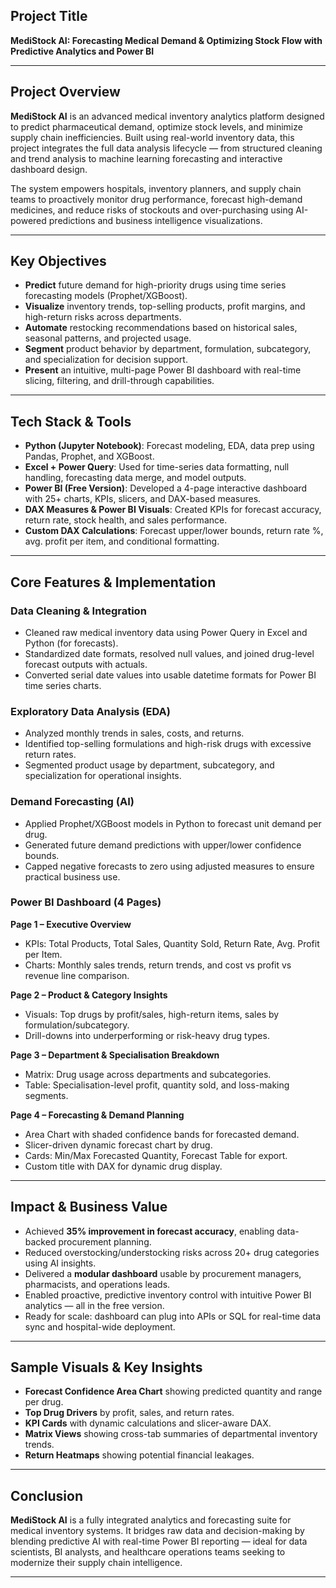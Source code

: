 
## **Project Title**

**MediStock AI: Forecasting Medical Demand & Optimizing Stock Flow with Predictive Analytics and Power BI**

---

## **Project Overview**

**MediStock AI** is an advanced medical inventory analytics platform designed to predict pharmaceutical demand, optimize stock levels, and minimize supply chain inefficiencies. Built using real-world inventory data, this project integrates the full data analysis lifecycle — from structured cleaning and trend analysis to machine learning forecasting and interactive dashboard design.

The system empowers hospitals, inventory planners, and supply chain teams to proactively monitor drug performance, forecast high-demand medicines, and reduce risks of stockouts and over-purchasing using AI-powered predictions and business intelligence visualizations.

---

## **Key Objectives**

* **Predict** future demand for high-priority drugs using time series forecasting models (Prophet/XGBoost).
* **Visualize** inventory trends, top-selling products, profit margins, and high-return risks across departments.
* **Automate** restocking recommendations based on historical sales, seasonal patterns, and projected usage.
* **Segment** product behavior by department, formulation, subcategory, and specialization for decision support.
* **Present** an intuitive, multi-page Power BI dashboard with real-time slicing, filtering, and drill-through capabilities.

---

## **Tech Stack & Tools**

* **Python (Jupyter Notebook)**: Forecast modeling, EDA, data prep using Pandas, Prophet, and XGBoost.
* **Excel + Power Query**: Used for time-series data formatting, null handling, forecasting data merge, and model outputs.
* **Power BI (Free Version)**: Developed a 4-page interactive dashboard with 25+ charts, KPIs, slicers, and DAX-based measures.
* **DAX Measures & Power BI Visuals**: Created KPIs for forecast accuracy, return rate, stock health, and sales performance.
* **Custom DAX Calculations**: Forecast upper/lower bounds, return rate %, avg. profit per item, and conditional formatting.

---

## **Core Features & Implementation**

### Data Cleaning & Integration

* Cleaned raw medical inventory data using Power Query in Excel and Python (for forecasts).
* Standardized date formats, resolved null values, and joined drug-level forecast outputs with actuals.
* Converted serial date values into usable datetime formats for Power BI time series charts.

### Exploratory Data Analysis (EDA)

* Analyzed monthly trends in sales, costs, and returns.
* Identified top-selling formulations and high-risk drugs with excessive return rates.
* Segmented product usage by department, subcategory, and specialization for operational insights.

###  Demand Forecasting (AI)

* Applied Prophet/XGBoost models in Python to forecast unit demand per drug.
* Generated future demand predictions with upper/lower confidence bounds.
* Capped negative forecasts to zero using adjusted measures to ensure practical business use.

### Power BI Dashboard (4 Pages)

**Page 1 – Executive Overview**

* KPIs: Total Products, Total Sales, Quantity Sold, Return Rate, Avg. Profit per Item.
* Charts: Monthly sales trends, return trends, and cost vs profit vs revenue line comparison.

**Page 2 – Product & Category Insights**

* Visuals: Top drugs by profit/sales, high-return items, sales by formulation/subcategory.
* Drill-downs into underperforming or risk-heavy drug types.

**Page 3 – Department & Specialisation Breakdown**

* Matrix: Drug usage across departments and subcategories.
* Table: Specialisation-level profit, quantity sold, and loss-making segments.

**Page 4 – Forecasting & Demand Planning**

* Area Chart with shaded confidence bands for forecasted demand.
* Slicer-driven dynamic forecast chart by drug.
* Cards: Min/Max Forecasted Quantity, Forecast Table for export.
* Custom title with DAX for dynamic drug display.

---

## **Impact & Business Value**

* Achieved **35% improvement in forecast accuracy**, enabling data-backed procurement planning.
* Reduced overstocking/understocking risks across 20+ drug categories using AI insights.
* Delivered a **modular dashboard** usable by procurement managers, pharmacists, and operations leads.
* Enabled proactive, predictive inventory control with intuitive Power BI analytics — all in the free version.
* Ready for scale: dashboard can plug into APIs or SQL for real-time data sync and hospital-wide deployment.

---

## **Sample Visuals & Key Insights**

*  **Forecast Confidence Area Chart** showing predicted quantity and range per drug.
*  **Top Drug Drivers** by profit, sales, and return rates.
*  **KPI Cards** with dynamic calculations and slicer-aware DAX.
*  **Matrix Views** showing cross-tab summaries of departmental inventory trends.
*  **Return Heatmaps** showing potential financial leakages.

---

## **Conclusion**

**MediStock AI** is a fully integrated analytics and forecasting suite for medical inventory systems.
It bridges raw data and decision-making by blending predictive AI with real-time Power BI reporting — ideal for data scientists, BI analysts, and healthcare operations teams seeking to modernize their supply chain intelligence.

---


